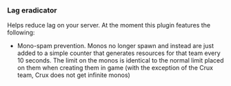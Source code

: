 ### Lag eradicator

Helps reduce lag on your server. At the moment this plugin features the following:


 - Mono-spam prevention. Monos no longer spawn and instead are just added to 
   a simple counter that generates resources for that team every 10 seconds. The limit on the monos is identical to
   the normal limit placed on them when creating them in game (with the exception of the Crux team, Crux does not get
   infinite monos)